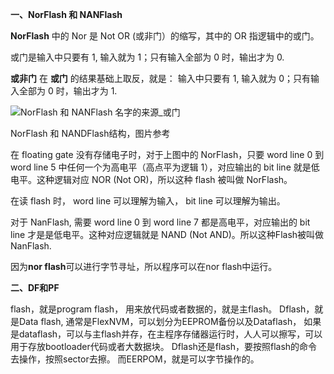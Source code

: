 

**一、NorFlash 和 NANFlash**

**NorFlash** 中的 Nor 是 Not OR (或非门）的缩写，其中的 OR 指逻辑中的或门。

或门是输入中只要有 1, 输入就为 1；只有输入全部为 0 时，输出才为 0.

**或非门** 在 **或门** 的结果基础上取反，就是： 输入中只要有 1, 输入就为 0；只有输入全部为 0 时，输出才为 1.

![NorFlash 和 NANFlash 名字的来源_或门](https://imgs-1251682926.cos.ap-shanghai.myqcloud.com/autosar/202212162016575.webp)

NorFlash 和 NANDFlash结构，图片参考

[参考]: https://www.iue.tuwien.ac.at/phd/windbacher/node14.html#fig:NORNAND	"Flash Memory"



在 floating gate 没有存储电子时，对于上图中的 NorFlash，只要 word line 0 到 word line 5 中任何一个为高电平（高点平为逻辑 1），对应输出的 bit line 就是低电平。这种逻辑对应 NOR (Not OR)，所以这种 flash 被叫做 NorFlash。

在读 flash 时， word line 可以理解为输入， bit line 可以理解为输出。

对于 NanFlash, 需要 word line 0 到 word line 7 都是高电平，对应输出的 bit line 才是是低电平。这种对应逻辑就是 NAND (Not AND)。所以这种Flash被叫做 NanFlash.



因为**nor flash**可以进行字节寻址，所以程序可以在nor flash中运行。









**二、DF和PF**

flash，就是program flash， 用来放代码或者数据的，就是主flash。
Dflash，就是Data flash, 通常是FlexNVM，可以划分为EEPROM备份以及Dataflash， 如果是dataflash，可以与主flash并存，在主程序存储器运行时，人人可以擦写，可以用于存放bootloader代码或者大数据块。
Dflash还是flash，要按照flash的命令去操作，按照sector去擦。
而EERPOM，就是可以字节操作的。
